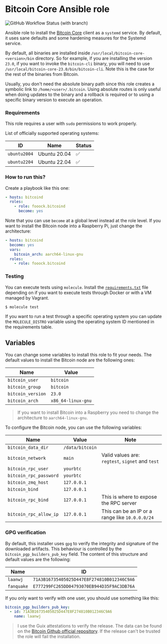 # Bitcoin Core Ansible role

![GitHub Workflow Status (with branch)](https://img.shields.io/github/actions/workflow/status/fooock/bitcoind-ansible/ansible.yml?branch=main&label=Ansible%20Tests&logo=github&style=for-the-badge)

Ansible role to install the [Bitcoin Core](https://bitcoincore.org/en/about/) client as a `systemd` service. By default,
it uses sane defaults and some hardening measures for the Systemd service.

By default, all binaries are installed inside `/usr/local/bitcoin-core-<version>/bin` directory. So for example, if you
are installing the version `23.0`, if you want to invoke the `bitcoin-cli` binary, you will need to
use `/usr/local/bitcoin-core-23.0/bin/bitcoin-cli`. Note this is the case for the rest of the binaries from Bitcoin.

Usually, you don't need the absolute binary path since this role creates a symbolic link
to `/home/<user>/.bitcoin`. Using absolute routes is only useful when doing updates to the binary and a rollback is required 
or to using a specific binary version to execute an operation.

### Requirements

This role requires a user with `sudo` permissions to work properly.

List of officially supported operating systems:

| ID           | Name         | Status             |
|--------------|--------------|--------------------|
| `ubuntu2004` | Ubuntu 20.04 | :white_check_mark: |
| `ubuntu2204` | Ubuntu 22.04 | :white_check_mark: |

### How to run this?

Create a playbook like this one:

```yaml
- hosts: bitcoind
  roles:
    - role: fooock.bitcoind
      become: yes
```

Note that you can use `become` at a global level instead at the role level. 
If you want to install the Bitcoin node into a Raspberry Pi, just change the architecture:

```yaml
- hosts: bitcoind
  become: yes
  vars:
    bitcoin_arch: aarch64-linux-gnu
  roles:
    - role: fooock.bitcoind
```

### Testing

You can execute tests using `molecule`. Install the [`requirements.txt`](molecule) file depending on if you want
to execute tests through Docker or with a VM managed by Vagrant.

```bash
$ molecule test
```

If you want to run a test through a specific operating system you can update the `MOLECULE_DISTRO` variable using
the operating system ID mentioned in the requirements table.

## Variables

You can change some variables to install this role to fit your needs. The default values to install the
Bitcoin node are the following ones:

| Name              	 | Value              	 |
|---------------------|----------------------|
| `bitcoin_user`    	 | `bitcoin`          	 |
| `bitcoin_group`   	 | `bitcoin`          	 |
| `bitcoin_version` 	 | `23.0`             	 |
| `bitcoin_arch`    	 | `x86_64-linux-gnu` 	 |

> If you want to install Bitcoin into a Raspberry you need to change the architecture to `aarch64-linux-gnu`.

To configure the Bitcoin node, you can use the following variables:

| Name                   	     | Value           	 | Note                                             	 |
|------------------------------|-------------------|----------------------------------------------------|
| `bitcoin_data_dir`     	     | `/data/bitcoin` 	 | 	                                                  |
| `bitcoin_network`      	     | `main`          	 | Valid values are: `regtest`, `signet` and `test` 	 |
| `bitcoin_rpc_user`     	     | `yourbtc`       	 | 	                                                  |
| `bitcoin_rpc_password` 	     | `yourbtc`       	 | 	                                                  |
| `bitcoin_zmq_host`     	     | `127.0.0.1`     	 | 	                                                  |
| `bitcoin_bind`     	         | `127.0.0.1`     	 | 	                                                  |
| `bitcoin_rpc_bind`     	     | `127.0.0.1`     	 | This is where to expose the RPC server	            |
| `bitcoin_rpc_allow_ip`     	 | `127.0.0.1`     	 | This can be an IP or a range like `10.0.0.0/24`	   |

### GPG verification

By default, this installer uses `gpg` to verify the integrity and signature of the downloaded artifacts. This
behaviour is controlled by the `bitcoin_pgp_builders_pub_key` field. The content of this structure and default values
are the following:

| Name       	 | ID                                         	 |
|--------------|----------------------------------------------|
| `laanwj` 	   | `71A3B16735405025D447E8F274810B012346C9A6` 	 |
| `fanquake` 	 | `E777299FC265DD04793070EB944D35F9AC3DB76A` 	 |

If you only want to verify with one user, you should use something like this:

```yaml
bitcoin_pgp_builders_pub_key:
  - id: 71A3B16735405025D447E8F274810B012346C9A6
    name: laanwj
```

> I use the Guix attestations to verify the release. The data can be found on
> the [Bitcoin Github official repository](https://github.com/bitcoin-core/guix.sigs).
> If the release can't be trusted the role will fail the installation.
